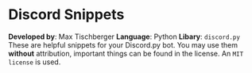 # Discord Snippets
**Developed by**: Max Tischberger
**Language**: Python
**Libary**: `discord.py`
<br>
These are helpful snippets for your Discord.py bot. You may use them **without** attribution, important things can be found in the license. An `MIT license` is used.  